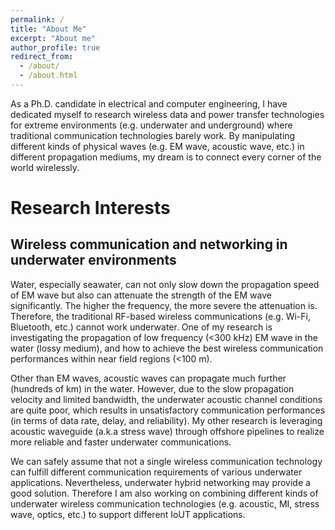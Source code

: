 ```yaml
---
permalink: /
title: "About Me"
excerpt: "About me"
author_profile: true
redirect_from: 
  - /about/
  - /about.html
---
```

As a Ph.D. candidate in electrical and computer engineering, I have dedicated myself to research wireless data and power transfer technologies for extreme environments (e.g. underwater and underground) where traditional communication technologies barely work. By manipulating different kinds of physical waves (e.g. EM wave, acoustic wave, etc.)  in different propagation mediums, my dream is to connect every corner of the world wirelessly. 

Research Interests
======
## Wireless communication and networking in underwater environments

Water, especially seawater, can not only slow down the propagation speed of EM wave but also can attenuate the strength of the EM wave significantly. The higher the frequency, the more severe the attenuation is. Therefore, the traditional RF-based wireless communications (e.g. Wi-Fi, Bluetooth, etc.) cannot work underwater. One of my research is investigating the propagation of low frequency (<300 kHz) EM wave in the water (lossy medium), and how to achieve the best wireless communication performances within near field regions (<100 m).

Other than EM waves, acoustic waves can propagate much further (hundreds of km) in the water. However, due to the slow propagation velocity and limited bandwidth, the underwater acoustic channel conditions are quite poor, which results in unsatisfactory communication performances (in terms of data rate, delay, and reliability). My other research is leveraging acoustic waveguide (a.k.a stress wave) through offshore pipelines to realize more reliable and faster underwater communications.

We can safely assume that not a single wireless communication technology can fulfill different communication requirements of various underwater applications. Nevertheless, underwater hybrid networking may provide a good solution. Therefore I am also working on combining different kinds of underwater wireless communication technologies (e.g. acoustic, MI, stress wave, optics, etc.) to support different IoUT applications.



